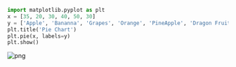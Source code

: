 ```python
import matplotlib.pyplot as plt
x = [35, 20, 30, 40, 50, 30]
y = ['Apple', 'Bananna', 'Grapes', 'Orange', 'PineApple', 'Dragon Fruit']
plt.title('Pie Chart')
plt.pie(x, labels=y)
plt.show()
```


    
![png](/posts/intro_files/intro_0_0.png)
    

